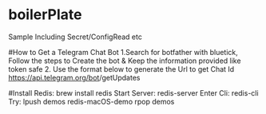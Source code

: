 # boilerPlate
Sample Including Secret/ConfigRead etc

#How to Get a Telegram Chat Bot
1.Search for botfather with bluetick, Follow the steps to Create the bot & Keep the information provided like token safe
2. Use the format below to generate the Url to get Chat Id
https://api.telegram.org/bot<token>/getUpdates

#Install Redis:
brew install redis
Start Server:
  redis-server
Enter Cli:
  redis-cli
Try:
lpush demos redis-macOS-demo
rpop demos
